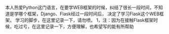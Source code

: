 本人热爱Python这门语言，在要学WEB框架的时候，纠结了很长一段时间，不知道是学哪个框架，Django、Flask经过一段时间后，
决定了学习Flask这个WEB框架。
学习的脚步，在这里记录一下，请勿喷。
1，注：因为在接触Flask框架时候，吃过亏，在这里记录一下，方便理解，也希望写的能有所帮助





